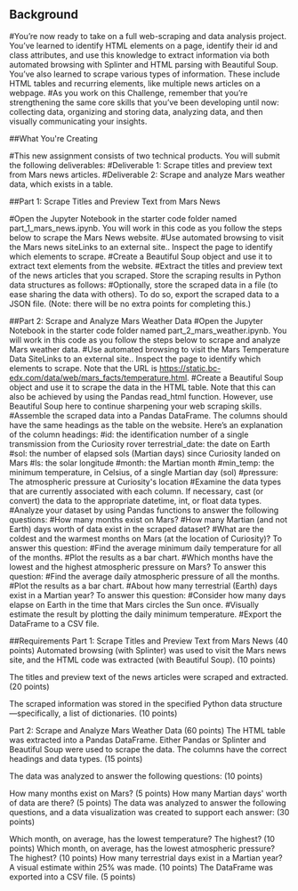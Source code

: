 ## Background

  #You’re now ready to take on a full web-scraping and data analysis project. You’ve learned to identify HTML elements on a page, identify their id and class attributes, and use this knowledge to extract information via both automated browsing with Splinter and HTML parsing with Beautiful Soup. You’ve also learned to scrape various types of information. These include HTML tables and recurring elements, like multiple news articles on a webpage.
  #As you work on this Challenge, remember that you’re strengthening the same core skills that you’ve been developing until now: collecting data, organizing and storing data, analyzing data, and then visually communicating your insights.

##What You're Creating

  #This new assignment consists of two technical products. You will submit the following deliverables:
  #Deliverable 1: Scrape titles and preview text from Mars news articles.
  #Deliverable 2: Scrape and analyze Mars weather data, which exists in a table.

##Part 1: Scrape Titles and Preview Text from Mars News

  #Open the Jupyter Notebook in the starter code folder named part_1_mars_news.ipynb. You will work in this code as you follow the steps below to scrape the Mars News website.
  #Use automated browsing to visit the Mars news siteLinks to an external site.. Inspect the page to identify which elements to scrape.
  #Create a Beautiful Soup object and use it to extract text elements from the website.
  #Extract the titles and preview text of the news articles that you scraped. Store the scraping results in Python data structures as follows:
  #Optionally, store the scraped data in a file (to ease sharing the data with others). To do so, export the scraped data to a JSON file. (Note: there will be no extra points for completing this.)

##Part 2: Scrape and Analyze Mars Weather Data
  #Open the Jupyter Notebook in the starter code folder named part_2_mars_weather.ipynb. You will work in this code as you follow the steps below to scrape and analyze Mars weather data.
  #Use automated browsing to visit the Mars Temperature Data SiteLinks to an external site.. Inspect the page to identify which elements to scrape. Note that the URL is https://static.bc-edx.com/data/web/mars_facts/temperature.html.
  #Create a Beautiful Soup object and use it to scrape the data in the HTML table. Note that this can also be achieved by using the Pandas read_html function. However, use Beautiful Soup here to continue sharpening your web scraping skills.
  #Assemble the scraped data into a Pandas DataFrame. The columns should have the same headings as the table on the website. Here’s an explanation of the column headings:
    #id: the identification number of a single transmission from the Curiosity rover
terrestrial_date: the date on Earth
    #sol: the number of elapsed sols (Martian days) since Curiosity landed on Mars
    #ls: the solar longitude
    #month: the Martian month
    #min_temp: the minimum temperature, in Celsius, of a single Martian day (sol)
    #pressure: The atmospheric pressure at Curiosity's location
  #Examine the data types that are currently associated with each column. If necessary, cast (or convert) the data to the appropriate datetime, int, or float data types.
  #Analyze your dataset by using Pandas functions to answer the following questions:
    #How many months exist on Mars?
    #How many Martian (and not Earth) days worth of data exist in the scraped dataset?
    #What are the coldest and the warmest months on Mars (at the location of Curiosity)? To answer this question:
    #Find the average minimum daily temperature for all of the months.
    #Plot the results as a bar chart.
    #Which months have the lowest and the highest atmospheric pressure on Mars? To answer this question:
    #Find the average daily atmospheric pressure of all the months.
    #Plot the results as a bar chart.
    #About how many terrestrial (Earth) days exist in a Martian year? To answer this question:
    #Consider how many days elapse on Earth in the time that Mars circles the Sun once.
    #Visually estimate the result by plotting the daily minimum temperature.
#Export the DataFrame to a CSV file.
  
  
##Requirements
Part 1: Scrape Titles and Preview Text from Mars News (40 points)
Automated browsing (with Splinter) was used to visit the Mars news site, and the HTML code was extracted (with Beautiful Soup). (10 points)

The titles and preview text of the news articles were scraped and extracted. (20 points)

The scraped information was stored in the specified Python data structure—specifically, a list of dictionaries. (10 points)

Part 2: Scrape and Analyze Mars Weather Data (60 points)
The HTML table was extracted into a Pandas DataFrame. Either Pandas or Splinter and Beautiful Soup were used to scrape the data. The columns have the correct headings and data types. (15 points)

The data was analyzed to answer the following questions: (10 points)

How many months exist on Mars? (5 points)
How many Martian days' worth of data are there? (5 points)
The data was analyzed to answer the following questions, and a data visualization was created to support each answer: (30 points)

Which month, on average, has the lowest temperature? The highest? (10 points)
Which month, on average, has the lowest atmospheric pressure? The highest? (10 points)
How many terrestrial days exist in a Martian year? A visual estimate within 25% was made. (10 points)
The DataFrame was exported into a CSV file. (5 points)
  
  
  
  
  
  
  
